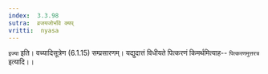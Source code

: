 ```yaml
---
index:  3.3.98
sutra:  व्रजयजोर्भावे क्यप्
vritti:  nyasa
---
```


`इज्या` इति। वच्यादिसूत्रेण (6.1.15) सम्प्रसारणम्। यद्युदात्तं विधीयते पित्करणं किमर्थमित्याह-- `पित्करणमुत्तरत्र` इत्यादि।।

